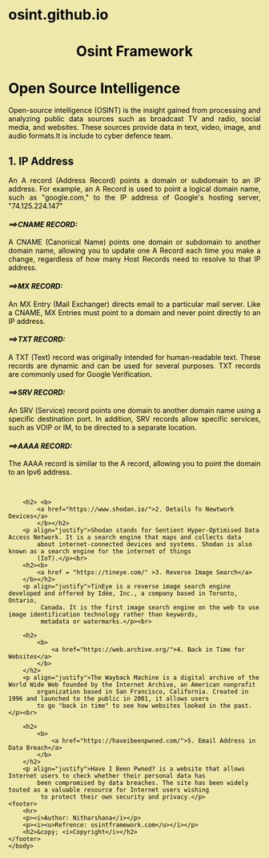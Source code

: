 # osint.github.io
<html>
    <head>
        <meta charset="UTF-8">
        <meta name="viewport" content="width=device-width, initial-scale=1.0">
        <title>Open Source Intelligence</title>
        <style>
            html{
                background-color: palegoldenrod;
            }
            h4{
                color: black;
            }
            h2{
                color: black;
            }
            a:link {
                color: black;
                background-color: transparent;
                text-decoration: none;
            }
            a:hover{
                color: blue;
                background-color: transparent;
                text-decoration: underline;
            }
            body{
                color: black;
            }
            footer {
            text-align: center;
            padding: 3px;
            background-color: transparent;
            color: black;
        }
        </style>
    </head>
    <body>
        <h1 align = "center"><b>Osint Framework</b></bOsint></h1>
        <h1>Open Source Intelligence</h1>
        <p align="justify">Open-source intelligence (OSINT) is the insight gained from processing and analyzing public 
            data sources such as broadcast TV and radio, social media, 
            and websites. These sources provide data in text, video, image, and audio formats.It is include to cyber defence
             team.</p>
        <h2><b>
        <a  href = "https://www.nslookup.io/">1. IP Address</a>
        </b></h2>
        <p align="justify">
            An A record (Address Record) points a domain or subdomain to an IP address. 
            For example, an A Record is used to point a logical domain name, such as "google.com," to the IP address of Google's
             hosting server, "74.125.224.147" 
        </p>
        <h4><i>==>CNAME RECORD:</i></h4>
        <p align="justify">A CNAME (Canonical Name) points one domain or subdomain to another domain name, allowing you to update one A Record 
            each time you make a change, regardless of how many Host Records need to resolve to that IP address.</p>
            <h4><i>==>MX RECORD:</i></h4>
        <p align="justify">An MX Entry (Mail Exchanger) directs email to a particular mail server. Like a CNAME, MX Entries must point to a 
            domain and never point directly to an IP address.</p>
            <h4><i>==>TXT RECORD:</i></h4>
            <p align="justify">A TXT (Text) record was originally intended for human-readable text. These records are dynamic and can be used for 
                several purposes. TXT records are commonly used for Google Verification.
            </p>
            <h4><i>==>SRV RECORD:</i></h4>
            <p align="justify">An SRV (Service) record points one domain to another domain name using a specific destination port. In addition, 
                SRV records allow specific services, such as VOIP or IM, to be directed to a separate location.</p>
                <h4><i>==>AAAA RECORD:</i></h4>
                <p align="justify">The AAAA record is similar to the A record, allowing you to point the domain to an Ipv6 address. </p>
        <br>
        
        <h2> <b>
            <a href="https://www.shodan.io/">2. Details fo Newtwork Devices</a>
            </b></h2>
        <p align="justify">Shodan stands for Sentient Hyper-Optimised Data Access Network. It is a search engine that maps and collects data 
            about internet-connected devices and systems. Shodan is also known as a search engine for the internet of things 
            (IoT).</p><br>
        <h2><b>
            <a href = "https://tineye.com/" >3. Reverse Image Search</a>
        </b></h2>
        <p align="justify">TinEye is a reverse image search engine developed and offered by Idée, Inc., a company based in Toronto, Ontario,
             Canada. It is the first image search engine on the web to use image identification technology rather than keywords, 
             metadata or watermarks.</p><br>
            
        <h2>
            <b>
                <a href="https://web.archive.org/">4. Back in Time for Websites</a>
            </b>
        </h2>
        <p align="justify">The Wayback Machine is a digital archive of the World Wide Web founded by the Internet Archive, an American nonprofit 
            organization based in San Francisco, California. Created in 1996 and launched to the public in 2001, it allows users 
            to go "back in time" to see how websites looked in the past.</p><br>

        <h2>
            <b>
                <a href="https://haveibeenpwned.com/">5. Email Address in Data Breach</a>
            </b>
        </h2>
        <p align="justify">Have I Been Pwned? is a website that allows Internet users to check whether their personal data has 
            been compromised by data breaches. The site has been widely touted as a valuable resource for Internet users wishing
             to protect their own security and privacy.</p>
    <footer>
        <hr>
        <p><i>Author: Nitharshana</i></p>
        <p><i><u>Refrence: osintframework.com</u></i></p>
        <h2>&copy; <i>Copyright</i></h2>
    </footer>
    </body>
</html>
